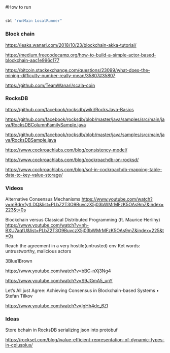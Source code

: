 ## 

#How to run

```bash

sbt "runMain LocalRunner"

```

### Block chain

https://leaks.wanari.com/2018/10/23/blockchain-akka-tutorial/

https://medium.freecodecamp.org/how-to-build-a-simple-actor-based-blockchain-aac1e996c177

https://bitcoin.stackexchange.com/questions/23099/what-does-the-mining-difficulty-number-really-mean/35807#35807

https://github.com/TeamWanari/scala-coin


### RocksDB

https://github.com/facebook/rocksdb/wiki/RocksJava-Basics

https://github.com/facebook/rocksdb/blob/master/java/samples/src/main/java/RocksDBColumnFamilySample.java

https://github.com/facebook/rocksdb/blob/master/java/samples/src/main/java/RocksDBSample.java

https://www.cockroachlabs.com/blog/consistency-model/

https://www.cockroachlabs.com/blog/cockroachdb-on-rocksd/

https://www.cockroachlabs.com/blog/sql-in-cockroachdb-mapping-table-data-to-key-value-storage/


### Videos

Alternative Consensus Mechanisms
 https://www.youtube.com/watch?v=mBdrvfytLDQ&list=PLbZ2T3O9BuvczX5j03bWMrMFzK5OAs9mZ&index=223&t=0s

Blockchain versus Classical Distributed Programming (ft. Maurice Herlihy)
 https://www.youtube.com/watch?v=nh-BXU7aqfU&list=PLbZ2T3O9BuvczX5j03bWMrMFzK5OAs9mZ&index=225&t=0s
 
 
Reach the agreement in a very hostile(untrusted) env
Ket words: untrustworthy, malicious actors 


3Blue1Brown

https://www.youtube.com/watch?v=bBC-nXj3Ng4

https://www.youtube.com/watch?v=S9JGmA5_unY


Let’s All just Agree: Achieving Consensus in Blockchain-based Systems • Stefan Tilkov

https://www.youtube.com/watch?v=lgHh4de_6ZI

### Ideas

Store bchain in RocksDB serializing json into protobuf 

https://rockset.com/blog/ivalue-efficient-representation-of-dynamic-types-in-cplusplus/ 
